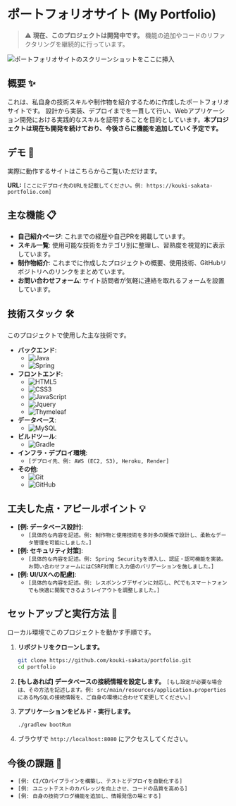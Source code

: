 # ポートフォリオサイト (My Portfolio)

> ⚠️ **現在、このプロジェクトは開発中です。** 機能の追加やコードのリファクタリングを継続的に行っています。

![ポートフォリオサイトのスクリーンショットをここに挿入](ここに画像のURLやパスを記載)

## 概要 ✨

これは、私自身の技術スキルや制作物を紹介するために作成したポートフォリオサイトです。
設計から実装、デプロイまでを一貫して行い、Webアプリケーション開発における実践的なスキルを証明することを目的としています。**本プロジェクトは現在も開発を続けており、今後さらに機能を追加していく予定です。**

## デモ 🚀

実際に動作するサイトはこちらからご覧いただけます。

**URL:** `[ここにデプロイ先のURLを記載してください。例: https://kouki-sakata-portfolio.com]`

## 主な機能 📋

*   **自己紹介ページ**: これまでの経歴や自己PRを掲載しています。
*   **スキル一覧**: 使用可能な技術をカテゴリ別に整理し、習熟度を視覚的に表示しています。
*   **制作物紹介**: これまでに作成したプロジェクトの概要、使用技術、GitHubリポジトリへのリンクをまとめています。
*   **お問い合わせフォーム**: サイト訪問者が気軽に連絡を取れるフォームを設置しています。

## 技術スタック 🛠️

このプロジェクトで使用した主な技術です。

*   **バックエンド**:
    *   ![Java](https://img.shields.io/badge/Java-ED8B00?style=for-the-badge&logo=java&logoColor=white)
    *   ![Spring](https://img.shields.io/badge/Spring-6DB33F?style=for-the-badge&logo=spring&logoColor=white)
*   **フロントエンド**:
    *   ![HTML5](https://img.shields.io/badge/HTML5-E34F26?style=for-the-badge&logo=html5&logoColor=white)
    *   ![CSS3](https://img.shields.io/badge/CSS3-1572B6?style=for-the-badge&logo=css3&logoColor=white)
    *   ![JavaScript](https://img.shields.io/badge/JavaScript-F7DF1E?style=for-the-badge&logo=javascript&logoColor=black)
    *   ![Jquery](https://img.shields.io/badge/JavaScript-F7DF1E?style=for-the-badge&logo=jquery&logoColor=black)
    *   ![Thymeleaf](https://img.shields.io/badge/Thymeleaf-005F0F?style=for-the-badge&logo=Thymeleaf&logoColor=white)
*   **データベース**:
    *   ![MySQL](https://img.shields.io/badge/MySQL-4479A1?style=for-the-badge&logo=mysql&logoColor=white)
*   **ビルドツール**:
    *   ![Gradle](https://img.shields.io/badge/Gradle-02303A?style=for-the-badge&logo=gradle&logoColor=white)
*   **インフラ・デプロイ環境**:
    *   `[デプロイ先、例: AWS (EC2, S3), Heroku, Render]`
*   **その他**:
    *   ![Git](https://img.shields.io/badge/Git-F05032?style=for-the-badge&logo=git&logoColor=white)
    *   ![GitHub](https://img.shields.io/badge/GitHub-181717?style=for-the-badge&logo=github&logoColor=white)

## 工夫した点・アピールポイント 💡

*   **[例: データベース設計]**:
    *   `[具体的な内容を記述。例: 制作物と使用技術を多対多の関係で設計し、柔軟なデータ管理を可能にしました。]`
*   **[例: セキュリティ対策]**:
    *   `[具体的な内容を記述。例: Spring Securityを導入し、認証・認可機能を実装。お問い合わせフォームにはCSRF対策と入力値のバリデーションを施しました。]`
*   **[例: UI/UXへの配慮]**:
    *   `[具体的な内容を記述。例: レスポンシブデザインに対応し、PCでもスマートフォンでも快適に閲覧できるようレイアウトを調整しました。]`

## セットアップと実行方法 🏁

ローカル環境でこのプロジェクトを動かす手順です。

1.  **リポジトリをクローンします。**
    ```bash
    git clone https://github.com/kouki-sakata/portfolio.git
    cd portfolio
    ```

2.  **[もしあれば] データベースの接続情報を設定します。**
    `[もし設定が必要な場合は、その方法を記述します。例: src/main/resources/application.properties にあるMySQLの接続情報を、ご自身の環境に合わせて変更してください。]`

3.  **アプリケーションをビルド・実行します。**
    ```bash
    ./gradlew bootRun
    ```

4.  ブラウザで `http://localhost:8080` にアクセスしてください。

## 今後の課題 📝

*   `[例: CI/CDパイプラインを構築し、テストとデプロイを自動化する]`
*   `[例: ユニットテストのカバレッジを向上させ、コードの品質を高める]`
*   `[例: 自身の技術ブログ機能を追加し、情報発信の場とする]`
